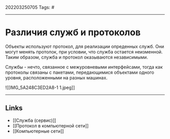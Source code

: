 202203250705
Tags: #

---

# Различия служб и протоколов
Объекты используют протокол, для реализации опреденных служб. Они могут менять протолок, при условии, что служба остается неизменной. Таким образом, служба и протокол оказываются независимыми. 

Службы - нечто, связанное с межуровневыми интерфейсами, тогда как протоколы связаны с пакетами, передающимися объектами одного уровня, расположенными на разных машинах.

![[IMG_5A248C3ED2A8-1 1.jpeg]]

---
## Links
- [[Cлужба (сервис)]]
- [[Протокол в компьютерной сети]]
- [[Компьютерные сети]]
